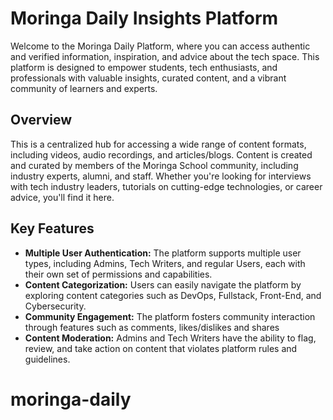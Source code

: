 # Moringa Daily Insights Platform

Welcome to the Moringa Daily Platform, where you can access authentic and verified information, inspiration, and advice about the tech space. This platform is designed to empower students, tech enthusiasts, and professionals with valuable insights, curated content, and a vibrant community of learners and experts.

## Overview

This is a centralized hub for accessing a wide range of content formats, including videos, audio recordings, and articles/blogs. Content is created and curated by members of the Moringa School community, including industry experts, alumni, and staff. Whether you're looking for interviews with tech industry leaders, tutorials on cutting-edge technologies, or career advice, you'll find it here.

## Key Features

- **Multiple User Authentication:** The platform supports multiple user types, including Admins, Tech Writers, and regular Users, each with their own set of permissions and capabilities.
- **Content Categorization:** Users can easily navigate the platform by exploring content categories such as DevOps, Fullstack, Front-End, and Cybersecurity.
- **Community Engagement:** The platform fosters community interaction through features such as comments, likes/dislikes and shares
- **Content Moderation:** Admins and Tech Writers have the ability to flag, review, and take action on content that violates platform rules and guidelines.
# moringa-daily
